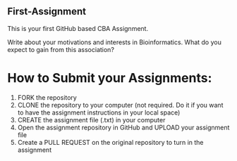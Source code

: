 ## First-Assignment

This is your first GitHub based CBA Assignment.

Write about your motivations and interests in Bioinformatics. What do you expect to gain from this association?

# How to Submit your Assignments:
1. FORK the repository
2. CLONE the repository to your computer (not required. Do it if you want to have the assignment instructions in your local space)
3. CREATE the assignment file (.txt) in your computer
4. Open the assignment repository in GitHub and UPLOAD your assignment file
5. Create a PULL REQUEST on the original repository to turn in the assignment
